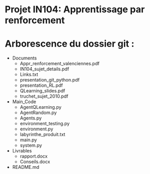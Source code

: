 # **Projet IN104: Apprentissage par renforcement**


# Arborescence du dossier git :

 * Documents
   * Appr_renforcement_valenciennes.pdf
   * IN104_sujet_details.pdf
   * Links.txt
   * presentation_git_python.pdf
   * presentation_RL.pdf
   * QLearning_slides.pdf
   * truchet_sujet_2010.pdf
 * Main_Code
   * AgentQLearning.py
   * AgentRandom.py
   * Agents.py
   * environment_testing.py
   * environment.py
   * labyrinthe_produit.txt
   * main.py
   * system.py
 * Livrables
   * rapport.docx
   * Conseils.docx
 * README.md
